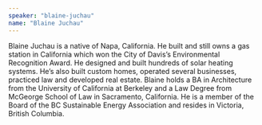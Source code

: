 ```yaml
---
speaker: "blaine-juchau"
name: "Blaine Juchau"
---
```


Blaine Juchau is a native of Napa, California. He built and still owns a
gas station in California which won the City of Davis’s Environmental
Recognition Award. He designed and built hundreds of solar heating systems.
He’s also built custom homes, operated several businesses, practiced law and
developed real estate. Blaine holds a BA in Architecture from the University
of California at Berkeley and a Law Degree from McGeorge School of Law in
Sacramento, California. He is a member of the Board of the BC Sustainable
Energy Association and resides in Victoria, British Columbia.

